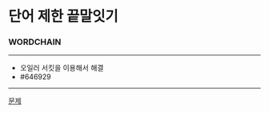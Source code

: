 # 단어 제한 끝말잇기 
### WORDCHAIN

***
+ 오일러 서킷을 이용해서 해결
+ #646929
***
[문제](https://algospot.com/judge/problem/read/WORDCHAIN)

